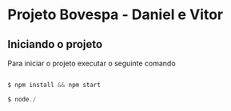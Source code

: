 # Projeto Bovespa - Daniel e Vitor

## Iniciando o projeto 

Para iniciar o projeto executar o seguinte comando

~~~javascript

$ npm install && npm start

$ node./

~~~~
